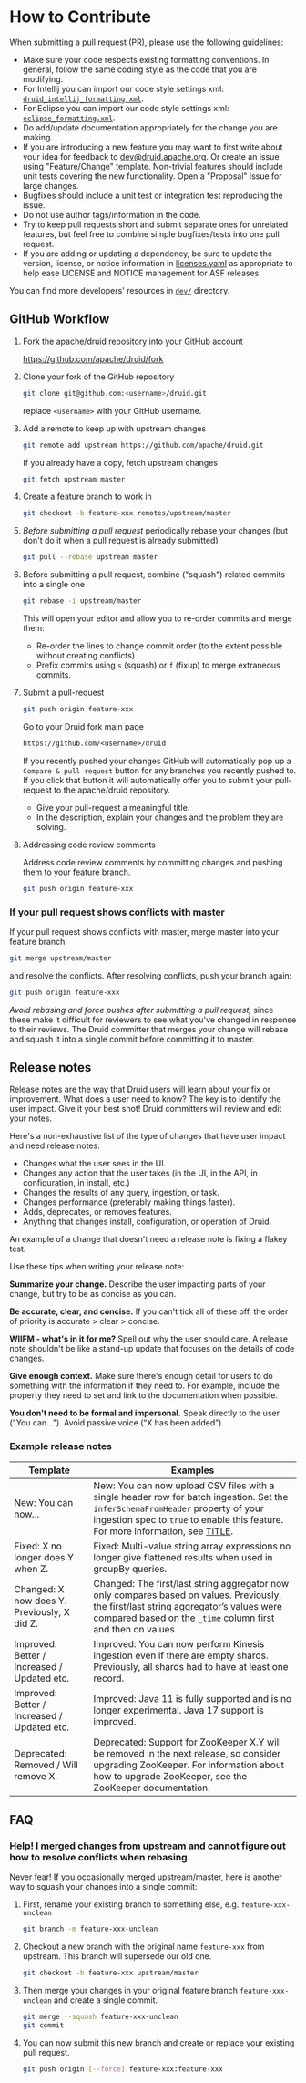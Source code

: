 <!--
  ~ Licensed to the Apache Software Foundation (ASF) under one
  ~ or more contributor license agreements.  See the NOTICE file
  ~ distributed with this work for additional information
  ~ regarding copyright ownership.  The ASF licenses this file
  ~ to you under the Apache License, Version 2.0 (the
  ~ "License"); you may not use this file except in compliance
  ~ with the License.  You may obtain a copy of the License at
  ~
  ~   http://www.apache.org/licenses/LICENSE-2.0
  ~
  ~ Unless required by applicable law or agreed to in writing,
  ~ software distributed under the License is distributed on an
  ~ "AS IS" BASIS, WITHOUT WARRANTIES OR CONDITIONS OF ANY
  ~ KIND, either express or implied.  See the License for the
  ~ specific language governing permissions and limitations
  ~ under the License.
  -->

# How to Contribute

When submitting a pull request (PR), please use the following guidelines:

- Make sure your code respects existing formatting conventions. In general, follow
  the same coding style as the code that you are modifying.
- For Intellij you can import our code style settings xml: [`druid_intellij_formatting.xml`](
  https://github.com/apache/druid/raw/master/dev/druid_intellij_formatting.xml).
- For Eclipse you can import our code style settings xml: [`eclipse_formatting.xml`](
  https://github.com/apache/druid/raw/master/dev/eclipse_formatting.xml).
- Do add/update documentation appropriately for the change you are making.
- If you are introducing a new feature you may want to first write about your idea
  for feedback to [dev@druid.apache.org](https://lists.apache.org/list.html?dev@druid.apache.org). Or create an issue
  using "Feature/Change" template. Non-trivial features should include unit tests covering the new functionality. Open
  a "Proposal" issue for large changes.
- Bugfixes should include a unit test or integration test reproducing the issue.
- Do not use author tags/information in the code.
- Try to keep pull requests short and submit separate ones for unrelated
  features, but feel free to combine simple bugfixes/tests into one pull request.
- If you are adding or updating a dependency, be sure to update the version, license, or notice information in
  [licenses.yaml](https://github.com/apache/druid/blob/master/licenses.yaml) as appropriate to help ease
  LICENSE and NOTICE management for ASF releases.

You can find more developers' resources in [`dev/`](dev) directory.

## GitHub Workflow

1. Fork the apache/druid repository into your GitHub account

    <https://github.com/apache/druid/fork>

2. Clone your fork of the GitHub repository

    ```sh
    git clone git@github.com:<username>/druid.git
    ```

    replace `<username>` with your GitHub username.

3. Add a remote to keep up with upstream changes

    ```sh
    git remote add upstream https://github.com/apache/druid.git
    ```

    If you already have a copy, fetch upstream changes

    ```sh
    git fetch upstream master
    ```

4. Create a feature branch to work in

    ```sh
    git checkout -b feature-xxx remotes/upstream/master
    ```

5. _Before submitting a pull request_ periodically rebase your changes
    (but don't do it when a pull request is already submitted)

    ```sh
    git pull --rebase upstream master
    ```

6. Before submitting a pull request, combine ("squash") related commits into a single one

    ```sh
    git rebase -i upstream/master
    ```

    This will open your editor and allow you to re-order commits and merge them:
    - Re-order the lines to change commit order (to the extent possible without creating conflicts)
    - Prefix commits using `s` (squash) or `f` (fixup) to merge extraneous commits.

7. Submit a pull-request

    ```sh
    git push origin feature-xxx
    ```

    Go to your Druid fork main page

    ```txt
    https://github.com/<username>/druid
    ```

    If you recently pushed your changes GitHub will automatically pop up a
    `Compare & pull request` button for any branches you recently pushed to. If you
    click that button it will automatically offer you to submit your pull-request
    to the apache/druid repository.

    - Give your pull-request a meaningful title.
    - In the description, explain your changes and the problem they are solving.

8. Addressing code review comments

    Address code review comments by committing changes and pushing them to your feature
    branch.

    ```sh
    git push origin feature-xxx
    ```

### If your pull request shows conflicts with master

  If your pull request shows conflicts with master, merge master into your feature branch:
  
  ```sh
  git merge upstream/master
  ```
  
  and resolve the conflicts. After resolving conflicts, push your branch again:
  
  ```sh
  git push origin feature-xxx
  ```

  _Avoid rebasing and force pushes after submitting a pull request,_ since these make it
  difficult for reviewers to see what you've changed in response to their reviews. The Druid
  committer that merges your change will rebase and squash it into a single commit before
  committing it to master.

## Release notes

Release notes are the way that Druid users will learn about your fix or improvement. What does a user need to know? The key is to identify the user impact. Give it your best shot! Druid committers will review and edit your notes.

Here's a non-exhaustive list of the type of changes that have user impact and need release notes:

- Changes what the user sees in the UI.
- Changes any action that the user takes (in the UI, in the API, in configuration, in install, etc.)
- Changes the results of any query, ingestion, or task.
- Changes performance (preferably making things faster).
- Adds, deprecates, or removes features.
- Anything that changes install, configuration, or operation of Druid.

An example of a change that doesn't need a release note is fixing a flakey test.

Use these tips when writing your release note:

**Summarize your change.** Describe the user impacting parts of your change, but try to be as concise as you can.

**Be accurate, clear, and concise.** If you can't tick all of these off, the order of priority is accurate > clear > concise.

**WIIFM - what's in it for me?** Spell out why the user should care. A release note shouldn't be like a stand-up update that focuses on the details of code changes.

**Give enough context.** Make sure there's enough detail for users to do something with the information if they need to. For example, include the property they need to set and link to the documentation when possible.

**You don't need to be formal and impersonal.** Speak directly to the user ("You can..."). Avoid passive voice (“X has been added”).

### Example release notes

| Template                                        | Examples |
|-------------------------------------------------|----------|
| New: You can now…                           | New: You can now upload CSV files with a single header row for batch ingestion. Set the `inferSchemaFromHeader` property of your ingestion spec to `true` to enable this feature. For more information, see [TITLE](/path/to/doc-file.md#anchor).|
| Fixed: X no longer does Y when Z.               | Fixed: Multi-value string array expressions no longer give flattened results when used in  groupBy queries.         |
| Changed: X now does Y. Previously, X did Z. | Changed: The first/last string aggregator now only compares based on values. Previously, the first/last string aggregator’s values were compared based on the `_time` column first and then on values.         |
| Improved: Better / Increased / Updated etc. | Improved: You can now perform Kinesis ingestion even if there are empty shards. Previously, all shards had to have at least one record. |
| Improved: Better / Increased / Updated etc. | Improved: Java 11 is fully supported and is no longer experimental. Java 17 support is improved.         |
| Deprecated: Removed / Will remove X. | Deprecated: Support for ZooKeeper X.Y will be removed in the next release, so consider upgrading ZooKeeper. For information about how to upgrade ZooKeeper, see the ZooKeeper documentation.        |

## FAQ

### Help! I merged changes from upstream and cannot figure out how to resolve conflicts when rebasing

Never fear! If you occasionally merged upstream/master, here is another way to squash your changes into a single commit:

1. First, rename your existing branch to something else, e.g. `feature-xxx-unclean`

    ```sh
    git branch -m feature-xxx-unclean
    ```

2. Checkout a new branch with the original name `feature-xxx` from upstream. This branch will supersede our old one.

    ```sh
    git checkout -b feature-xxx upstream/master
    ```

3. Then merge your changes in your original feature branch `feature-xxx-unclean` and create a single commit.

    ```sh
    git merge --squash feature-xxx-unclean
    git commit
    ```

4. You can now submit this new branch and create or replace your existing pull request.

    ```sh
    git push origin [--force] feature-xxx:feature-xxx
    ```
